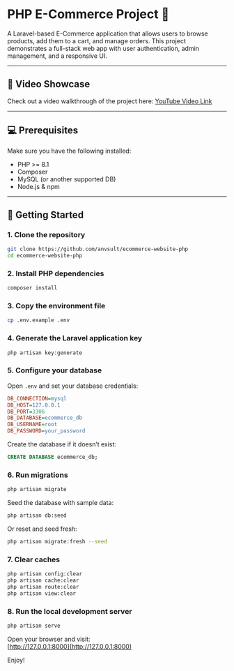 # PHP E-Commerce Project 🛒

A Laravel-based E-Commerce application that allows users to browse products, add them to a cart, and manage orders. This project demonstrates a full-stack web app with user authentication, admin management, and a responsive UI.

---

## 🎥 Video Showcase

Check out a video walkthrough of the project here: [YouTube Video Link](https://www.youtube.com/watch?v=ntgppRco2U4)

---

## 💻 Prerequisites

Make sure you have the following installed:

- PHP >= 8.1
- Composer
- MySQL (or another supported DB)
- Node.js & npm

---

## 🚀 Getting Started

### 1. Clone the repository

```bash
git clone https://github.com/anvsult/ecommerce-website-php
cd ecommerce-website-php
```

### 2. Install PHP dependencies

```bash
composer install
```

### 3. Copy the environment file

```bash
cp .env.example .env
```

### 4. Generate the Laravel application key

```bash
php artisan key:generate
```

### 5. Configure your database

Open `.env` and set your database credentials:

```ini
DB_CONNECTION=mysql
DB_HOST=127.0.0.1
DB_PORT=3306
DB_DATABASE=ecommerce_db
DB_USERNAME=root
DB_PASSWORD=your_password
```

Create the database if it doesn’t exist:

```sql
CREATE DATABASE ecommerce_db;
```

### 6. Run migrations

```bash
php artisan migrate
```

Seed the database with sample data:

```bash
php artisan db:seed
```

Or reset and seed fresh:

```bash
php artisan migrate:fresh --seed
```

### 7. Clear caches

```bash
php artisan config:clear
php artisan cache:clear
php artisan route:clear
php artisan view:clear
```

### 8. Run the local development server

```bash
php artisan serve
```

Open your browser and visit:\
[http://127.0.0.1:8000](http://127.0.0.1:8000)

Enjoy!
